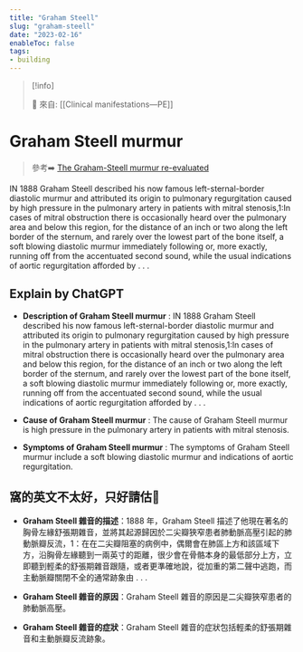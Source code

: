 ```yaml
---
title: "Graham Steell"
slug: "graham-steell"
date: "2023-02-16"
enableToc: false
tags:
- building
---
```


> [!info]
>
> 🌱 來自: [[Clinical manifestations—PE]]

# Graham Steell murmur
> 參考➡️ [The Graham-Steell murmur re-evaluated](https://www.nejm.org/doi/full/10.1056/NEJM196603032740903)

IN 1888 Graham Steell described his now famous left-sternal-border diastolic murmur and attributed its origin to pulmonary regurgitation caused by high pressure in the pulmonary artery in patients with mitral stenosis,1:In cases of mitral obstruction there is occasionally heard over the pulmonary area and below this region, for the distance of an inch or two along the left border of the sternum, and rarely over the lowest part of the bone itself, a soft blowing diastolic murmur immediately following or, more exactly, running off from the accentuated second sound, while the usual indications of aortic regurgitation afforded by . . .



## Explain by ChatGPT

- **Description of Graham Steell murmur** : IN 1888 Graham Steell described his now famous left-sternal-border diastolic murmur and attributed its origin to pulmonary regurgitation caused by high pressure in the pulmonary artery in patients with mitral stenosis,1:In cases of mitral obstruction there is occasionally heard over the pulmonary area and below this region, for the distance of an inch or two along the left border of the sternum, and rarely over the lowest part of the bone itself, a soft blowing diastolic murmur immediately following or, more exactly, running off from the accentuated second sound, while the usual indications of aortic regurgitation afforded by . . .

- **Cause of Graham Steell murmur** : The cause of Graham Steell murmur is high pressure in the pulmonary artery in patients with mitral stenosis.

- **Symptoms of Graham Steell murmur** : The symptoms of Graham Steell murmur include a soft blowing diastolic murmur and indications of aortic regurgitation.

## 窩的英文不太好，只好請估🐶

- **Graham Steell 雜音的描述**：1888 年，Graham Steell 描述了他現在著名的胸骨左緣舒張期雜音，並將其起源歸因於二尖瓣狹窄患者肺動脈高壓引起的肺動脈瓣反流，1：在在二尖瓣阻塞的病例中，偶爾會在肺區上方和該區域下方，沿胸骨左緣聽到一兩英寸的距離，很少會在骨骼本身的最低部分上方，立即聽到輕柔的舒張期雜音跟隨，或者更準確地說，從加重的第二聲中逃跑，而主動脈瓣關閉不全的通常跡象由 . . .

- **Graham Steell 雜音的原因**：Graham Steell 雜音的原因是二尖瓣狹窄患者的肺動脈高壓。

- **Graham Steell 雜音的症狀**：Graham Steell 雜音的症狀包括輕柔的舒張期雜音和主動脈瓣反流跡象。
